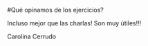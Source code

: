 #Qué opinamos de los ejercicios?

Incluso mejor que las charlas!
Son muy útiles!!!



Carolina Cerrudo


